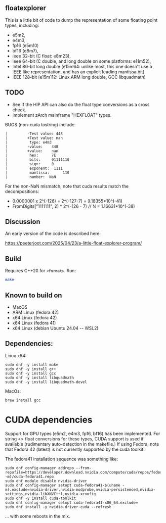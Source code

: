 ## floatexplorer

This is a little bit of code to dump the representation of some floating point types, including:

- e5m2,
- e4m3,
- fp16 (e5m10)
- bf16 (e8m7),
- ieee 32-bit (C float: e8m23),
- ieee 64-bit (C double, and long double on some platforms: e11m52),
- Intel 80-bit long double (e15m64: unlike most, this one doesn't use a IEEE like representation, and has an explicit leading mantissa bit)
- IEEE 128-bit (e15m112: Linux ARM long double, GCC libquadmath)

## TODO

- See if the HIP API can also do the float type conversions as a cross check.
- Implement zArch mainframe "HEXFLOAT" types.

BUGS (non-cuda tostring) include:

```
|         -Test value: 448
|         +Test value: nan
|          type: e4m3
|         -value:    448
|         +value:    nan
|          hex:      7E
|          bits:     01111110
|          sign:     0
|          exponent:  1111
|          mantissa:      110
|          number:  NaN
```

For the non-NaN mismatch, note that cuda results match the decompositions:

* 0.0000001 x 2^(-126) = 2^(-127-7) = 9.18355*10^(-41)
* FromDigits["1111111", 2] * 2^(-126 - 7) // N = 1.16631*10^(-38)


## Discussion

An early version of the code is described here:

https://peeterjoot.com/2025/04/23/a-little-float-explorer-program/

## Build
Requires C++20 for `<format>`. Run:

```bash
make
```

## Known to build on

* MacOS
* ARM Linux (fedora 42)
* x64 Linux (fedora 42)
* x64 Linux (fedora 41)
* x64 Linux (debian Ubuntu 24.04 -- WSL2)

## Dependencies:

Linux x64:

```
sudo dnf -y install make
sudo dnf -y install g++
sudo dnf -y install gcc
sudo dnf -y install libquadmath
sudo dnf -y install libquadmath-devel
```

MacOs:

```
brew install gcc
```

# CUDA dependencies

Support for GPU types (e5m2, e4m3, fp16, bf16) has been implemented.  For string <> float conversions for these types, CUDA support is used if available (rudimentary auto-detection in the makefile.)  If using Fedora, note that Fedora 42 (latest) is not currently supported by the cuda toolkit.

The fedora41 installation sequence was something like:

```
sudo dnf config-manager addrepo --from-repofile=https://developer.download.nvidia.com/compute/cuda/repos/fedora41/$(uname -m)/cuda-fedora41.repo
sudo dnf module disable nvidia-driver
sudo dnf config-manager setopt cuda-fedora41-$(uname -m).exclude=nvidia-driver,nvidia-modprobe,nvidia-persistenced,nvidia-settings,nvidia-libXNVCtrl,nvidia-xconfig
sudo dnf -y install cuda-toolkit
sudo dnf config-manager setopt cuda-fedora41-x86_64.exclude=
sudo dnf install -y nvidia-driver-cuda --refresh
```

... with some reboots in the mix.
